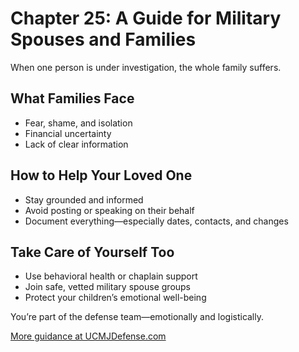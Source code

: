 # Chapter 25: A Guide for Military Spouses and Families

When one person is under investigation, the whole family suffers.

## What Families Face

- Fear, shame, and isolation
- Financial uncertainty
- Lack of clear information

## How to Help Your Loved One

- Stay grounded and informed
- Avoid posting or speaking on their behalf
- Document everything—especially dates, contacts, and changes

## Take Care of Yourself Too

- Use behavioral health or chaplain support
- Join safe, vetted military spouse groups
- Protect your children’s emotional well-being

You’re part of the defense team—emotionally and logistically.

[More guidance at UCMJDefense.com](https://ucmjdefense.com)
